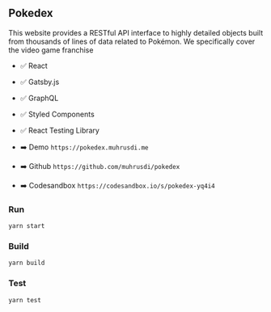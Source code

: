 ## Pokedex

This website provides a RESTful API interface to highly detailed
objects built from thousands of lines of data related to Pokémon. We
specifically cover the video game franchise

- ✅ React
- ✅ Gatsby.js
- ✅ GraphQL
- ✅ Styled Components
- ✅ React Testing Library

- ➡️ Demo `https://pokedex.muhrusdi.me`
- ➡️ Github `https://github.com/muhrusdi/pokedex`
- ➡️ Codesandbox `https://codesandbox.io/s/pokedex-yq4i4`

### Run

`yarn start`

### Build

`yarn build`

### Test

`yarn test`
